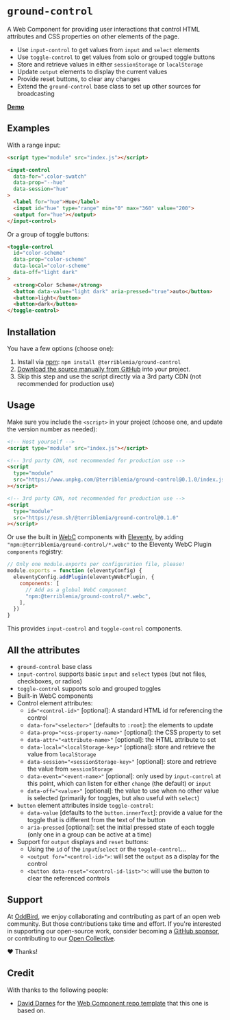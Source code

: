 # `ground-control`

A Web Component for
providing user interactions
that control HTML attributes
and CSS properties
on other elements of the page.

- Use `input-control` to get values
  from `input` and `select` elements
- Use `toggle-control` to get values
  from solo or grouped toggle buttons
- Store and retrieve values
  in either `sessionStorage` or `localStorage`
- Update `output` elements to display the current values
- Provide reset buttons, to clear any changes
- Extend the `ground-control` base class
  to set up other sources for broadcasting

**[Demo](https://mirisuzanne.github.io/ground-control/index.html)**

## Examples

With a range input:

```html
<script type="module" src="index.js"></script>

<input-control
  data-for=".color-swatch"
  data-prop="--hue"
  data-session="hue"
>
  <label for="hue">Hue</label>
  <input id="hue" type="range" min="0" max="360" value="200">
  <output for="hue"></output>
</input-control>
```

Or a group of toggle buttons:

```html
<toggle-control
  id="color-scheme"
  data-prop="color-scheme"
  data-local="color-scheme"
  data-off="light dark"
>
  <strong>Color Scheme</strong>
  <button data-value="light dark" aria-pressed="true">auto</button>
  <button>light</button>
  <button>dark</button>
</toggle-control>
```
## Installation

You have a few options (choose one):

1. Install via
   [npm](https://www.npmjs.com/package/@terriblemia/ground-control):
   `npm install @terriblemia/ground-control`
2. [Download the source manually from GitHub](https://github.com/mirisuzanne/ground-control/releases)
   into your project.
3. Skip this step
   and use the script directly
   via a 3rd party CDN
   (not recommended for production use)

## Usage

Make sure you include the `<script>` in your project
(choose one, and update the version number as needed):

```html
<!-- Host yourself -->
<script type="module" src="index.js"></script>
```

```html
<!-- 3rd party CDN, not recommended for production use -->
<script
  type="module"
  src="https://www.unpkg.com/@terriblemia/ground-control@0.1.0/index.js"
></script>
```

```html
<!-- 3rd party CDN, not recommended for production use -->
<script
  type="module"
  src="https://esm.sh/@terriblemia/ground-control@0.1.0"
></script>
```

Or use the built in
[WebC](https://www.11ty.dev/docs/languages/webc/) components
with [Eleventy](https://www.11ty.dev/docs/),
by adding `"npm:@terriblemia/ground-control/*.webc"`
to the Eleventy WebC Plugin `components` registry:

```js
// Only one module.exports per configuration file, please!
module.exports = function (eleventyConfig) {
  eleventyConfig.addPlugin(eleventyWebcPlugin, {
    components: [
      // Add as a global WebC component
      "npm:@terriblemia/ground-control/*.webc",
    ],
  })
}
```

This provides `input-control` and `toggle-control` components.

## All the attributes

- `ground-control` base class
- `input-control` supports basic `input` and `select` types
  (but not files, checkboxes, or radios)
- `toggle-control` supports solo and grouped toggles
- Built-in WebC components
- Control element attributes:
  - `id="<control-id>"` [optional]:
    A standard HTML id for referencing the control
  - `data-for="<selector>"` [defaults to `:root`]:
    the elements to update
  - `data-prop="<css-property-name>"` [optional]:
    the CSS property to set
  - `data-attr="<attribute-name>"` [optional]:
    the HTML attribute to set
  - `data-local="<localStorage-key>"` [optional]:
    store and retrieve the value from `localStorage`
  - `data-session="<sessionStorage-key>"` [optional]:
    store and retrieve the value from `sessionStorage`
  - `data-event="<event-name>"` [optional]:
    only used by `input-control` at this point,
    which can listen for either `change` (the default) or `input`
  - `data-off="<value>"` [optional]:
    the value to use when no other value is selected
    (primarily for toggles, but also useful with `select`)
- `button` element attributes inside `toggle-control`:
  - `data-value` [defaults to the `button.innerText`]:
    provide a value for the toggle
    that is different from the text of the button
  - `aria-pressed` [optional]:
    set the initial pressed state of each toggle
    (only one in a group can be active at a time)
- Support for `output` displays and `reset` buttons:
  - Using the `id` of the `input`/`select` or the `toggle-control`…
  - `<output for="<control-id>">`:
    will set the `output` as a display for the control
  - `<button data-reset="<control-id-list>">`:
    will use the button to clear the referenced controls

## Support

At [OddBird](https://oddbird.net/),
we enjoy collaborating and contributing
as part of an open web community.
But those contributions take time and effort.
If you're interested in supporting our
open-source work,
consider becoming a
[GitHub sponsor](https://github.com/sponsors/oddbird),
or contributing to our
[Open Collective](https://opencollective.com/oddbird-open-source).

❤️ Thanks!

## Credit

With thanks to the following people:

- [David Darnes](https://darn.es/) for the
  [Web Component repo template](https://github.com/daviddarnes/component-template)
  that this one is based on.
